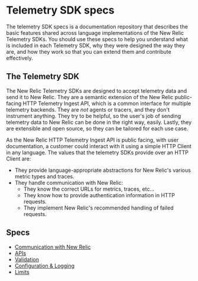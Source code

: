 # Telemetry SDK specs
The telemetry SDK specs is a documentation repository that describes the basic features
shared across language implementations of the New Relic Telemetry SDKs. You should use
these specs to help you understand what is included in each Telemetry SDK, why they were
designed the way they are, and how they work so that you can extend them and contribute
effectively.

## The Telemetry SDK
The New Relic Telemetry SDKs are designed to accept telemetry data and send it to
New Relic. They are a semantic extension of the New Relic public-facing HTTP Telemetry
Ingest API, which is a common interface for multiple telemetry backends. They are _not_
agents or tracers, and they don't instrument anything. They try to be helpful, so the
user's job of sending telemetry data to New Relic can be done in the right way, easily.
Lastly, they are extensible and open source, so they can be tailored for each use case.

As the New Relic HTTP Telemetry Ingest API is public facing, with user documentation, a
customer could interact with it using a simple HTTP Client in any language.  The values
that the telemetry SDKs provide over an HTTP Client are:

* They provide language-appropriate abstractions for New Relic's various metric types and
  traces.
* They handle communication with New Relic:
  * They know the correct URLs for metrics, traces, etc...
  * They know how to provide authentication information in HTTP requests.
  * They implement New Relic's recommended handling of failed requests.

## Specs

* [Communication with New Relic](./communication.md)
* [APIs](./sdk-apis.md)
* [Validation](./validation.md)
* [Configuration & Logging](./configuration-and-logging.md)
* [Limits](./limits.md)
